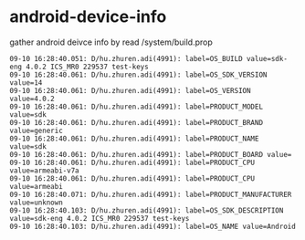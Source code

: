 android-device-info
===================

gather android deivce info by read /system/build.prop



	09-10 16:28:40.051: D/hu.zhuren.adi(4991): label=OS_BUILD value=sdk-eng 4.0.2 ICS_MR0 229537 test-keys
	09-10 16:28:40.061: D/hu.zhuren.adi(4991): label=OS_SDK_VERSION value=14
	09-10 16:28:40.061: D/hu.zhuren.adi(4991): label=OS_VERSION value=4.0.2
	09-10 16:28:40.061: D/hu.zhuren.adi(4991): label=PRODUCT_MODEL value=sdk
	09-10 16:28:40.061: D/hu.zhuren.adi(4991): label=PRODUCT_BRAND value=generic
	09-10 16:28:40.061: D/hu.zhuren.adi(4991): label=PRODUCT_NAME value=sdk
	09-10 16:28:40.061: D/hu.zhuren.adi(4991): label=PRODUCT_BOARD value=
	09-10 16:28:40.061: D/hu.zhuren.adi(4991): label=PRODUCT_CPU value=armeabi-v7a
	09-10 16:28:40.061: D/hu.zhuren.adi(4991): label=PRODUCT_CPU value=armeabi
	09-10 16:28:40.071: D/hu.zhuren.adi(4991): label=PRODUCT_MANUFACTURER value=unknown
	09-10 16:28:40.103: D/hu.zhuren.adi(4991): label=OS_SDK_DESCRIPTION value=sdk-eng 4.0.2 ICS_MR0 229537 test-keys
	09-10 16:28:40.103: D/hu.zhuren.adi(4991): label=OS_NAME value=Android

	


